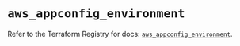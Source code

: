 # `aws_appconfig_environment`

Refer to the Terraform Registry for docs: [`aws_appconfig_environment`](https://registry.terraform.io/providers/hashicorp/aws/6.5.0/docs/resources/appconfig_environment).
